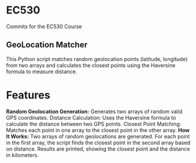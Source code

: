 # EC530
Commits for the EC530 Course

## GeoLocation Matcher
This Python script matches random geolocation points (latitude, longitude) from two arrays and calculates the closest points using the Haversine formula to measure distance.

# Features
__Random Geolocation Generation:__ Generates two arrays of random valid GPS coordinates.
Distance Calculation: Uses the Haversine formula to calculate the distance between two GPS points.
Closest Point Matching: Matches each point in one array to the closest point in the other array.
__How It Works:__
Two arrays of random geolocations are generated.
For each point in the first array, the script finds the closest point in the second array based on distance.
Results are printed, showing the closest point and the distance in kilometers.

